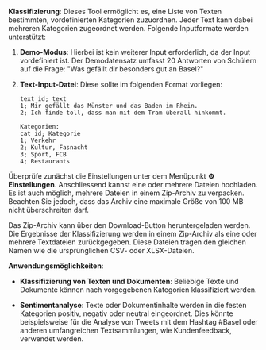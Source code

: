 **Klassifizierung**: Dieses Tool ermöglicht es, eine Liste von Texten bestimmten, vordefinierten Kategorien zuzuordnen. Jeder Text kann dabei mehreren Kategorien zugeordnet werden. Folgende Inputformate werden unterstützt:

1. **Demo-Modus**: Hierbei ist kein weiterer Input erforderlich, da der Input vordefiniert ist. Der Demodatensatz umfasst 20 Antworten von Schülern auf die Frage: "Was gefällt dir besonders gut an Basel?"

2. **Text-Input-Datei**: Diese sollte im folgenden Format vorliegen:
    ```
    text_id; text
    1; Mir gefällt das Münster und das Baden im Rhein.
    2; Ich finde toll, dass man mit dem Tram überall hinkommt.

    Kategorien:
    cat_id; Kategorie
    1; Verkehr
    2; Kultur, Fasnacht
    3; Sport, FCB
    4; Restaurants
    ```

Überprüfe zunächst die Einstellungen unter dem Menüpunkt **⚙️ Einstellungen**. Anschliessend kannst eine oder mehrere Dateien hochladen. Es ist auch möglich, mehrere Dateien in einem Zip-Archiv zu verpacken. Beachten Sie jedoch, dass das Archiv eine maximale Größe von 100 MB nicht überschreiten darf.

Das Zip-Archiv kann über den Download-Button heruntergeladen werden. Die Ergebnisse der Klassifizierung werden in einem Zip-Archiv als eine oder mehrere Textdateien zurückgegeben. Diese Dateien tragen den gleichen Namen wie die ursprünglichen CSV- oder XLSX-Dateien.

**Anwendungsmöglichkeiten**:

- **Klassifizierung von Texten und Dokumenten**: Beliebige Texte und Dokumente können nach vorgegebenen Kategorien klassifiziert werden.

- **Sentimentanalyse**: Texte oder Dokumentinhalte werden in die festen Kategorien positiv, negativ oder neutral eingeordnet. Dies könnte beispielsweise für die Analyse von Tweets mit dem Hashtag #Basel oder anderen umfangreichen Textsammlungen, wie Kundenfeedback, verwendet werden.